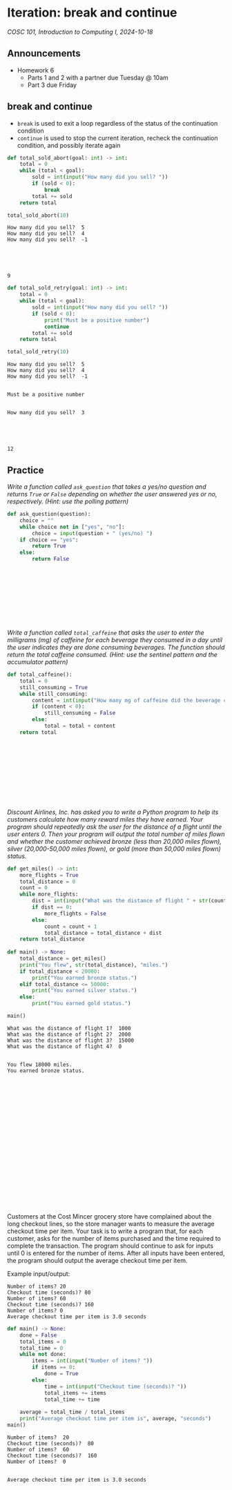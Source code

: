 # Iteration: break and continue
_COSC 101, Introduction to Computing I, 2024-10-18_

## Announcements
* Homework 6
    * Parts 1 and 2 with a partner due Tuesday @ 10am
    * Part 3 due Friday 

## break and continue

* `break` is used to exit a loop regardless of the status of the continuation condition
* `continue` is used to stop the current iteration, recheck the continuation condition, and possibly iterate again


```python
def total_sold_abort(goal: int) -> int:
    total = 0
    while (total < goal):
        sold = int(input("How many did you sell? "))
        if (sold < 0):
            break
        total += sold
    return total

total_sold_abort(10)
```

    How many did you sell?  5
    How many did you sell?  4
    How many did you sell?  -1





    9




```python
def total_sold_retry(goal: int) -> int:
    total = 0
    while (total < goal):
        sold = int(input("How many did you sell? "))
        if (sold < 0):
            print("Must be a positive number")
            continue
        total += sold
    return total

total_sold_retry(10)
```

    How many did you sell?  5
    How many did you sell?  4
    How many did you sell?  -1


    Must be a positive number


    How many did you sell?  3





    12



## Practice

_Write a function called `ask_question` that takes a yes/no question and returns `True` or `False` depending on whether the user answered yes or no, respectively. (Hint: use the polling pattern)_


```python
def ask_question(question):
    choice = ""
    while choice not in ["yes", "no"]:
        choice = input(question + " (yes/no) ")
    if choice == "yes":
        return True
    else:
        return False
```

```










```

_Write a function called `total_caffeine` that asks the user to enter the milligrams (mg) of caffeine for each beverage they consumed in a day until the user indicates they are done consuming beverages. The function should return the total caffeine consumed. (Hint: use the sentinel pattern and the accumulator pattern)_


```python
def total_caffeine():
    total = 0
    still_consuming = True
    while still_consuming:
        content = int(input("How many mg of caffeine did the beverage contain? "))
        if (content < 0):
            still_consuming = False
        else:
            total = total + content
    return total
```

```











```

_Discount Airlines, Inc. has asked you to write a Python program to help its customers calculate how many reward miles they have earned. Your program should repeatedly ask the user for the distance of a flight until the user enters 0. Then your program will output the total number of miles flown and whether the customer achieved bronze (less than 20,000 miles flown), silver (20,000-50,000 miles flown), or gold (more than 50,000 miles flown) status._


```python
def get_miles() -> int:
    more_flights = True
    total_distance = 0
    count = 0
    while more_flights:
        dist = int(input("What was the distance of flight " + str(count + 1) + "? "))
        if dist == 0:
            more_flights = False
        else:
            count = count + 1
            total_distance = total_distance + dist
    return total_distance
    
def main() -> None:
    total_distance = get_miles()
    print("You flew", str(total_distance), "miles.")
    if total_distance < 20000:
        print("You earned bronze status.")
    elif total_distance <= 50000:
        print("You earned silver status.")
    else:
        print("You earned gold status.")

main()
```

    What was the distance of flight 1?  1000
    What was the distance of flight 2?  2000
    What was the distance of flight 3?  15000
    What was the distance of flight 4?  0


    You flew 18000 miles.
    You earned bronze status.


```






















```

Customers at the Cost Mincer grocery store have complained about the long checkout lines, so the store manager wants to measure the average checkout time per item. Your task is to write a program that, for each customer, asks for the number of items purchased and the time required to complete the transaction. The program should continue to ask for inputs until 0 is entered for the number of items. After all inputs have been entered, the program should output the average checkout time per item.

Example input/output:
```
Number of items? 20
Checkout time (seconds)? 80
Number of items? 60
Checkout time (seconds)? 160
Number of items? 0
Average checkout time per item is 3.0 seconds
```


```python
def main() -> None:
    done = False
    total_items = 0
    total_time = 0
    while not done:
        items = int(input("Number of items? "))
        if items == 0:
            done = True
        else:
            time = int(input("Checkout time (seconds)? "))
            total_items += items
            total_time += time
    
    average = total_time / total_items
    print("Average checkout time per item is", average, "seconds")
main()
```

    Number of items?  20
    Checkout time (seconds)?  80
    Number of items?  60
    Checkout time (seconds)?  160
    Number of items?  0


    Average checkout time per item is 3.0 seconds

